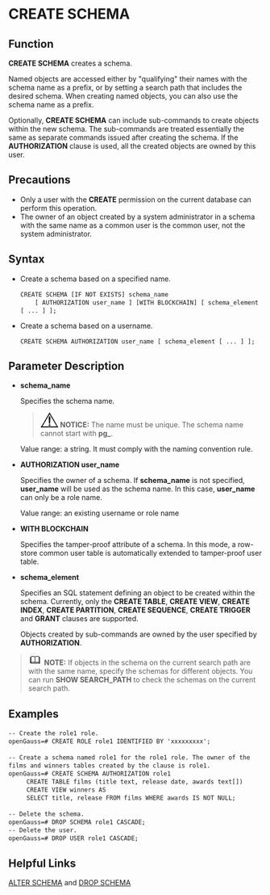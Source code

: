 # CREATE SCHEMA<a name="EN-US_TOPIC_0289901000"></a>

## Function<a name="en-us_topic_0283137491_en-us_topic_0237122113_en-us_topic_0059777945_s8496918cf41f499098fc49523f02b0d8"></a>

**CREATE SCHEMA**  creates a schema.

Named objects are accessed either by "qualifying" their names with the schema name as a prefix, or by setting a search path that includes the desired schema. When creating named objects, you can also use the schema name as a prefix.

Optionally,  **CREATE SCHEMA**  can include sub-commands to create objects within the new schema. The sub-commands are treated essentially the same as separate commands issued after creating the schema. If the  **AUTHORIZATION**  clause is used, all the created objects are owned by this user.

## Precautions<a name="en-us_topic_0283137491_en-us_topic_0237122113_en-us_topic_0059777945_s438fd9a3c5b84d16b7810533d50c71b9"></a>

-   Only a user with the  **CREATE**  permission on the current database can perform this operation.
-   The owner of an object created by a system administrator in a schema with the same name as a common user is the common user, not the system administrator.

## Syntax<a name="en-us_topic_0283137491_en-us_topic_0237122113_en-us_topic_0059777945_sf8fcd5db414748bcaa6b2f79f6247377"></a>

-   Create a schema based on a specified name.

    ```
    CREATE SCHEMA [IF NOT EXISTS] schema_name 
        [ AUTHORIZATION user_name ] [WITH BLOCKCHAIN] [ schema_element [ ... ] ];
    ```

-   Create a schema based on a username.

    ```
    CREATE SCHEMA AUTHORIZATION user_name [ schema_element [ ... ] ];
    ```


## Parameter Description<a name="en-us_topic_0283137491_en-us_topic_0237122113_en-us_topic_0059777945_s9930d6a2a74b406980e00129b1f4fe2c"></a>

-   **schema\_name**

    Specifies the schema name.

    >![](public_sys-resources/icon-notice.gif) **NOTICE:** 
    >The name must be unique. 
    >The schema name cannot start with  **pg\_**.

    Value range: a string. It must comply with the naming convention rule.

-   **AUTHORIZATION user\_name**

    Specifies the owner of a schema. If  **schema\_name**  is not specified,  **user\_name**  will be used as the schema name. In this case,  **user\_name**  can only be a role name.

    Value range: an existing username or role name

-   **WITH BLOCKCHAIN**

    Specifies the tamper-proof attribute of a schema. In this mode, a row-store common user table is automatically extended to tamper-proof user table.

-   **schema\_element**

    Specifies an SQL statement defining an object to be created within the schema. Currently, only the  **CREATE TABLE**,  **CREATE VIEW**,  **CREATE INDEX**,  **CREATE PARTITION**,  **CREATE SEQUENCE**,  **CREATE TRIGGER**  and  **GRANT**  clauses are supported.

    Objects created by sub-commands are owned by the user specified by  **AUTHORIZATION**.


>![](public_sys-resources/icon-note.gif) **NOTE:** 
>If objects in the schema on the current search path are with the same name, specify the schemas for different objects. You can run  **SHOW SEARCH\_PATH**  to check the schemas on the current search path.

## Examples<a name="en-us_topic_0283137491_en-us_topic_0237122113_en-us_topic_0059777945_s05e72232af5e4507aad1511c025d7617"></a>

```
-- Create the role1 role.
openGauss=# CREATE ROLE role1 IDENTIFIED BY 'xxxxxxxxx';

-- Create a schema named role1 for the role1 role. The owner of the films and winners tables created by the clause is role1.
openGauss=# CREATE SCHEMA AUTHORIZATION role1
     CREATE TABLE films (title text, release date, awards text[])      
     CREATE VIEW winners AS         
     SELECT title, release FROM films WHERE awards IS NOT NULL;

-- Delete the schema.
openGauss=# DROP SCHEMA role1 CASCADE;
-- Delete the user.
openGauss=# DROP USER role1 CASCADE;
```

## Helpful Links<a name="en-us_topic_0283137491_en-us_topic_0237122113_en-us_topic_0059777945_sf210cb55e4884955b9809f27c7c55ce9"></a>

[ALTER SCHEMA](alter-schema.md)  and  [DROP SCHEMA](drop-schema.md)

